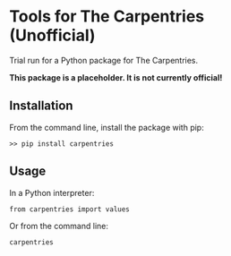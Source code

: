 # Tools for The Carpentries (Unofficial) 

Trial run for a Python package for The Carpentries.

**This package is a placeholder. It is not currently official!**

## Installation

From the command line, install the package with pip:

```
>> pip install carpentries
```

## Usage

In a Python interpreter:

```
from carpentries import values
```

Or from the command line:

```
carpentries
```
